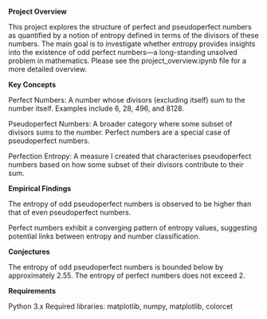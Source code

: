 **Project Overview**

This project explores the structure of perfect and pseudoperfect numbers as quantified by a notion of entropy defined in terms of the divisors of these numbers. The main goal is to investigate whether entropy provides insights into the existence of odd perfect numbers—a long-standing unsolved problem in mathematics.
Please see the project_overview.ipynb file for a more detailed overview.

**Key Concepts**

Perfect Numbers: A number whose divisors (excluding itself) sum to the number itself. Examples include 6, 28, 496, and 8128.

Pseudoperfect Numbers: A broader category where some subset of divisors sums to the number. Perfect numbers are a special case of pseudoperfect numbers.

Perfection Entropy: A measure I created that characterises pseudoperfect numbers based on how some subset of their divisors contribute to their sum.

**Empirical Findings**

The entropy of odd pseudoperfect numbers is observed to be higher than that of even pseudoperfect numbers.

Perfect numbers exhibit a converging pattern of entropy values, suggesting potential links between entropy and number classification.

**Conjectures**

The entropy of odd pseudoperfect numbers is bounded below by approximately 2.55.
The entropy of perfect numbers does not exceed 2.

**Requirements**

Python 3.x
Required libraries: matplotlib, numpy, matplotlib, colorcet
